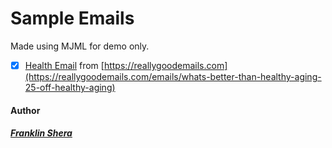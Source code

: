 # Sample Emails

Made using MJML for demo only.

- [x] [Health Email](health.html) from [https://reallygoodemails.com](https://reallygoodemails.com/emails/whats-better-than-healthy-aging-25-off-healthy-aging)

#### Author

##### [Franklin Shera](https://github.com/franklinshera)
